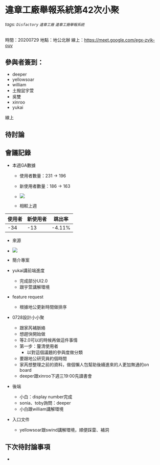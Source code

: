 # 違章工廠舉報系統第42次小聚

###### tags: `Disfactory` `違章工廠` `違章工廠舉報系統`

時間：20200729
地點：地公北辦
線上：https://meet.google.com/egx-zvjk-ouv


## 參與者簽到：
* deeper
* yellowsoar
* william
* 土撥鼠宇萱
* 吳雙
* xinroo
* yukai

線上



## 待討論


    

## 會議記錄
- 本週GA數據
    - 使用者數量：231 -> 196
    - 新使用者數量：186 -> 163
    - ![](https://s3-ap-northeast-1.amazonaws.com/g0v-hackmd-images/uploads/upload_10be92eba9ba8e54cd92bda71384346d.png)


    - 相較上週

| 使用者 | 新使用者 | 跳出率 |
| ----- | ------ | -------|
| -34   |   -13  | -4.11% |


- 來源
- ![](https://s3-ap-northeast-1.amazonaws.com/g0v-hackmd-images/uploads/upload_f55110e26ff65d52e81812d0f2aebe23.png)


- 簡介專案

- yukai講前端進度
    - 完成部分UI2.0
    - 跟宇萱講解環境
- feature request
    - 根據地公更新時間做排序

- 0728設計小小聚
    - 跟家芮補脈絡
    - 想趕快開始做
    - 等2.0可以的時候再做這件事情
    - 第一步：釐清使用者
        - 以對這個議題的參與度做分類
    - 要跟地公研究員約個時間
    - 家芮想整理之前的資料，做個懶人包幫助後續進來的人更加無通的on board
    - deeper跟xinroo下週三19:00先讀書會

- 後端
    - 小白：display number完成
    - sonia、toby詢問：deeper
    - 小白跟william講解環境

- 入口文件
    - yellowsoar跟swind講解環境，順便踩雷、補洞

## 下次待討論事項
- 